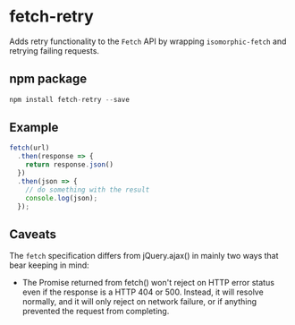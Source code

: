 # fetch-retry
Adds retry functionality to the `Fetch` API by wrapping `isomorphic-fetch` and retrying failing requests.

## npm package

```javascript
npm install fetch-retry --save
```

## Example

```javascript
fetch(url)
  .then(response => {
    return response.json()
  })
  .then(json => {
    // do something with the result
    console.log(json);
  });
```

## Caveats

The `fetch` specification differs from jQuery.ajax() in mainly two ways that bear keeping in mind:

* The Promise returned from fetch() won't reject on HTTP error status even if the response is a HTTP 404 or 500. Instead, it will resolve normally, and it will only reject on network failure, or if anything prevented the request from completing.
